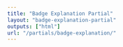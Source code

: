 ```yaml
---
title: "Badge Explanation Partial"
layout: "badge-explanation-partial"
outputs: ["html"]
url: "/partials/badge-explanation/"
---
```

